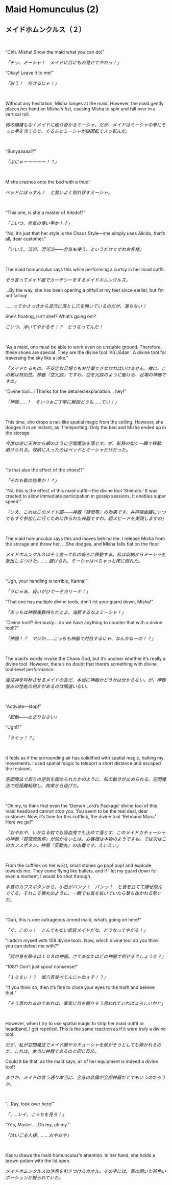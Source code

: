 # Maid Homunculus (2)

## メイドホムンクルス（２）

&nbsp;

“Chh. Misha! Show the maid what you can do!”

*「チッ。ミーシャ！　メイドに目にもの見せてやれっ！」*

“Okay! Leave it to me!”

*「おう！　任せるにゃ！」*

&nbsp;

Without any hesitation, Misha lunges at the maid. However, the maid gently places her hand on Misha's fist, causing Misha to spin and fall over in a vertical roll.

*何の躊躇もなくメイドに殴り掛かるミーシャ。だが、メイドはミーシャの拳にそっと手を当てると、くるんとミーシャが縦回転でスッ転んだ。*

&nbsp;

“Bunyaaaaa!?”

*「ぶにゃーーーーー！？」*

&nbsp;

Misha crashes onto the bed with a thud!

*ベッドにぼっすん！　と勢いよく倒れ伏すミーシャ。*

&nbsp;

“This one, is she a master of Aikido!?”

*「こいつ、合気の使い手か！？」*

“No, it’s just that her style is the Chaos Style—she simply uses Aikido, that’s all, dear customer.”

*「いいえ。流派、混沌流――合気も使う、というだけですわお客様」*

&nbsp;

The maid homunculus says this while performing a curtsy in her maid outfit.

*そう言ってメイド服でカーテシーをするメイドホムンクルス。*

…By the way, she has been opening a pitfall at my feet since earlier, but I’m not falling!

*……ってかさっきから足元に落とし穴を開いているのだが、落ちない！*

She’s floating, isn’t she!? What’s going on!?

*こいつ、浮いてやがるぞ！？　どうなってんだ！*

&nbsp;

“As a maid, one must be able to work even on unstable ground. Therefore, these shoes are special. They are the divine tool ‘Kū Jōdan.’ A divine tool for traversing the sky like a joke.”

*「メイドたるもの、不安定な足場でもお仕事できなければいけません。故に、この靴は特別性。神器『空冗談』ですわ。空を冗談のように駆ける、足場の神器ですの」*

“Divine tool…! Thanks for the detailed explanation… hey!”

*「神器……！　そいつぁご丁寧に解説どうも……てい！」*

&nbsp;

This time, she drops a net-like spatial magic from the ceiling. However, she dodges it in an instant, as if teleporting. Only the bed and Misha ended up in the storage.

*今度は逆に天井から網のように空間魔法を落とす。が、転移の如く一瞬で移動、避けられる。収納に入ったのはベッドとミーシャだけだった。*

&nbsp;

“Is that also the effect of the shoes!?”

*「それも靴の効果か！？」*

“No, this is the effect of this maid outfit—the divine tool ‘Shimotō.’ It was created to allow immediate participation in gossip sessions. It enables super speed.”

*「いえ、これはこのメイド服――神器『詩母等』の効果です。井戸端会議にいつでもすぐ参加しに行くために作られた神器ですわ。超スピードを実現しますの」*

&nbsp;

The maid homunculus says this and moves behind me. I release Misha from the storage and throw her. …She dodges, and Misha falls flat on the floor.

*メイドホムンクルスはそう言って私の後ろに移動する。私は収納からミーシャを放出しぶつけた。……避けられ、ミーシャはべちゃっと床に倒れた。*

&nbsp;

“Ugh, your handling is terrible, Karina!”

*「うにゃあ、扱いがひでーぞカリーナ！」*

“That one has multiple divine tools, don’t let your guard down, Misha!”

*「あっちは神器複数持ちだとよ、油断するなよミーシャ！」*

“Divine tool!? Seriously… do we have anything to counter that with a divine tool!?”

*「神器！？　マジか……こっちも神器で対抗するにゃ、なんかねーの！？」*

&nbsp;

The maid’s words invoke the Chaos God, but it’s unclear whether it’s really a divine tool. However, there’s no doubt that there’s something with divine tool-level performance.

*混沌神を呼称させるメイドの言だ、本当に神器かどうかは分からない。が、神器並みの性能の何かがあるのは間違いない。*

&nbsp;

“Activate—stop!”

*「起動――止まりなさい」*

“Ugh!?”

*「うぐっ！？」*

&nbsp;

It feels as if the surrounding air has solidified with spatial magic, halting my movements. I used spatial magic to teleport a short distance and escaped the restraint.

*空間魔法で周りの空気を固められたかのように、私の動きが止められる。空間魔法で短距離転移し、拘束から逃げた。*

&nbsp;

“Oh my, to think that even the ‘Demon Lord’s Package’ divine tool of this maid headband cannot stop you. You seem to be the real deal, dear customer. Now, it’s time for this cufflink, the divine tool ‘Rebound Maru.’ Here we go!”

*「おやおや、いかなる蚊でも吸血鬼でも止めて落とす、このメイドカチューシャの神器『首領鬼包停』が効かないとは。お客様は本物のようですね。では次はこのカフスボタン、神器『反動丸』の出番です。えいえい」*

&nbsp;

From the cufflink on her wrist, small stones go pop! pop! and explode towards me. They come flying like bullets, and if I let my guard down for even a moment, I would be shot through.

*手首のカフスボタンから、小石がパンッ！　パンッ！　と音を立てて爆ぜ飛んでくる。それこそ弾丸のように、一瞬でも気を抜いていたら撃ち抜かれる勢いだ。*

&nbsp;

“Guh, this is one outrageous armed maid, what’s going on here!”

*「ぐ、このっ！　とんでもない武装メイドだな、どうなってやがる！」*

“I adorn myself with 108 divine tools. Now, which divine tool do you think you can defeat me with?”

*「我が身を飾るは１０８の神器。さてあなたはどの神器で倒せるでしょうか？」*

“108!? Don’t just spout nonsense!”

*「１０８ぃ！？　嘘八百並べてんじゃねぇぞ！？」*

“If you think so, then it’s fine to close your eyes to the truth and believe that.”

*「そう思われるのであれば、事実に目を瞑りそう思われていればよろしいかと」*

&nbsp;

However, when I try to use spatial magic to strip her maid outfit or headband, I get repelled. This is the same reaction as if it were truly a divine tool.

*だが、私が空間魔法でメイド服やカチューシャを脱がそうとしても弾かれるのだ。これは、本当に神器であるのと同じ反応。*

Could it be that, as the maid says, all of her equipment is indeed a divine tool?

*まさか、メイドの言う通り本当に、全身の装備が全部神器だとでもいうのだろうか。*

&nbsp;

“...Ray, look over here!”

*「……レイ、こっちを見ろ！」*

“Yes, Master. …Oh my, oh my.”

*「はいご主人様。……おやおや」*

&nbsp;

Kaoru draws the maid homunculus's attention. In her hand, she holds a brown potion with the lid open.

*メイドホムンクルスの注意を引きつけるカオル。その手には、蓋の開いた茶色いポーションが握られていた。*
